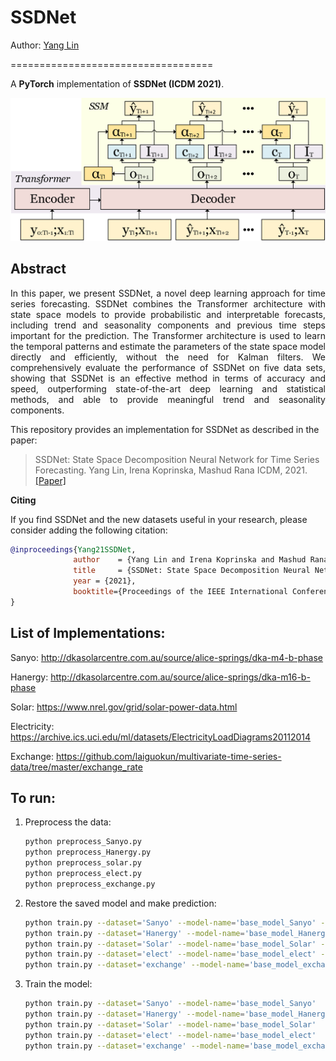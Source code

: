 # SSDNet

Author: [Yang Lin](https://yanglin1997.github.io/)

===================================

A **PyTorch** implementation of **SSDNet (ICDM 2021)**.

<div style="text-align:center"><img src ="SSDNet.jpg" ,width=100/></div>

## Abstract
<p align="justify">
In this paper, we present SSDNet, a novel deep learning approach for time series forecasting. SSDNet combines the Transformer architecture with state space models to provide probabilistic and interpretable forecasts, including trend and seasonality components and previous time steps important for the prediction. The Transformer architecture is used to learn the temporal patterns and estimate the parameters of the state space model directly and efficiently, without the need for Kalman filters. We comprehensively evaluate the performance of SSDNet on five data sets, showing that SSDNet is an effective method in terms of accuracy and speed, outperforming state-of-the-art deep learning and statistical methods, and able to provide meaningful trend and seasonality components.</p>

This repository provides an implementation for SSDNet as described in the paper:

> SSDNet: State Space Decomposition Neural Network for Time Series Forecasting.
> Yang Lin, Irena Koprinska, Mashud Rana
> ICDM, 2021.
> [[Paper]](https://arxiv.org/pdf/2112.10251.pdf)

**Citing**

If you find SSDNet and the new datasets useful in your research, please consider adding the following citation:

```bibtex
@inproceedings{Yang21SSDNet,
              author    = {Yang Lin and Irena Koprinska and Mashud Rana},
              title     = {SSDNet: State Space Decomposition Neural Network for Time Series Forecasting},
              year = {2021},
              booktitle={Proceedings of the IEEE International Conference on Data Mining (ICDM)},
}
```

## List of Implementations:

Sanyo: http://dkasolarcentre.com.au/source/alice-springs/dka-m4-b-phase

Hanergy: http://dkasolarcentre.com.au/source/alice-springs/dka-m16-b-phase

Solar: https://www.nrel.gov/grid/solar-power-data.html

Electricity: https://archive.ics.uci.edu/ml/datasets/ElectricityLoadDiagrams20112014

Exchange: https://github.com/laiguokun/multivariate-time-series-data/tree/master/exchange_rate



## To run:

1. Preprocess the data:
  
   ```bash
   python preprocess_Sanyo.py
   python preprocess_Hanergy.py
   python preprocess_solar.py
   python preprocess_elect.py
   python preprocess_exchange.py
   ```

2. Restore the saved model and make prediction:
   
   ```bash
   python train.py --dataset='Sanyo' --model-name='base_model_Sanyo' --restore-file='best'
   python train.py --dataset='Hanergy' --model-name='base_model_Hanergy' --restore-file='best'
   python train.py --dataset='Solar' --model-name='base_model_Solar' --restore-file='best'
   python train.py --dataset='elect' --model-name='base_model_elect' --restore-file='best'
   python train.py --dataset='exchange' --model-name='base_model_exchange' --restore-file='best'
   ```

3. Train the model:
  
   ```bash
   python train.py --dataset='Sanyo' --model-name='base_model_Sanyo' 
   python train.py --dataset='Hanergy' --model-name='base_model_Hanergy'
   python train.py --dataset='Solar' --model-name='base_model_Solar' 
   python train.py --dataset='elect' --model-name='base_model_elect' 
   python train.py --dataset='exchange' --model-name='base_model_exchange' 
   ```
